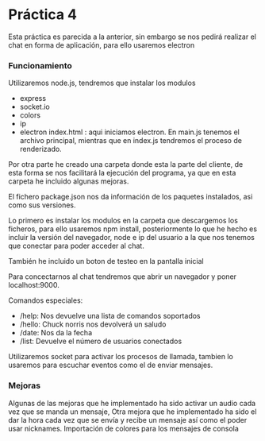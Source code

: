  # Práctica 4

Esta práctica es parecida a la anterior, sin embargo se nos pedirá realizar el chat en forma de aplicación, para ello usaremos electron

###  Funcionamiento
Utilizaremos node.js, tendremos que instalar los modulos
* express
* socket.io
* colors
* ip
* electron
index.html : aqui iniciamos electron.
En main.js tenemos el archivo principal, mientras que en index.js tendremos el proceso de renderizado.

Por otra parte he creado una carpeta donde esta la parte del cliente, de esta forma se nos facilitará la ejecución del programa, ya que en esta carpeta he incluido algunas mejoras.

El fichero package.json nos da información de los paquetes instalados, asi como sus versiones.

Lo primero es instalar los modulos en la carpeta que descargemos los ficheros, para ello usaremos npm install, posteriormente lo que he hecho es incluir la versión del navegador, node e ip del usuario a la que nos tenemos que conectar para poder acceder al chat.


También he incluido un boton de testeo en la pantalla inicial

Para concectarnos al chat tendremos que abrir un navegador y poner localhost:9000.

Comandos especiales:
* /help: Nos devuelve una lista de comandos soportados
* /hello: Chuck norris nos devolverá un saludo
* /date: Nos da la fecha
* /list: Devuelve el número de usuarios conectados

Utilizaremos socket para activar los procesos de llamada, tambien lo usaremos para escuchar eventos como el de enviar mensajes.
###  Mejoras
Algunas de las mejoras que he implementado ha sido activar un audio cada vez que se manda un mensaje, 
Otra mejora que he implementado ha sido el dar la hora cada vez que se envía y recibe un mensaje así como el poder usar nicknames.
Importación de colores para los mensajes de consola







